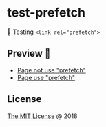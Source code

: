 # test-prefetch

:ledger: Testing `<link rel="prefetch">`

## Preview 🎉

* [Page not use "prefetch"](https://piecioshka.github.io/test-prefetch/src/)
* [Page use "prefetch"](https://piecioshka.github.io/test-prefetch/src/prefetch.html)

## License

[The MIT License](http://piecioshka.mit-license.org) @ 2018
